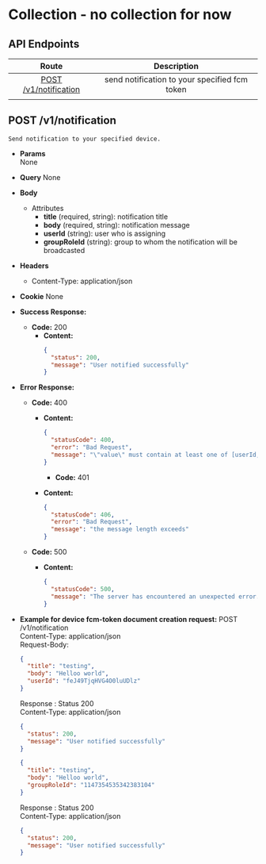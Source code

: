 # Collection - no collection for now

## API Endpoints

|                    Route                    |                  Description                  |
| :-----------------------------------------: | :-------------------------------------------: |
| [POST /v1/notification](#post-notification) | send notification to your specified fcm token |
|                                             |

## POST /v1/notification

    Send notification to your specified device.

- **Params**  
  None
- **Query**
  None
- **Body**

  - Attributes
    - **title** (required, string): notification title
    - **body** (required, string): notification message
    - **userId** (string): user who is assigning
    - **groupRoleId** (string): group to whom the notification will be broadcasted

- **Headers**
  - Content-Type: application/json
- **Cookie**
  None
- **Success Response:**
  - **Code:** 200
    - **Content:**
      ```json
      {
        "status": 200,
        "message": "User notified successfully"
      }
      ```
- **Error Response:**

  - **Code:** 400

    - **Content:**

      ```json
      {
        "statusCode": 400,
        "error": "Bad Request",
        "message": "\"value\" must contain at least one of [userId, groupRoleId]"
      }
      ```

      - **Code:** 401

    - **Content:**
      ```json
      {
        "statusCode": 406,
        "error": "Bad Request",
        "message": "the message length exceeds"
      }
      ```

  - **Code:** 500
    - **Content:**
      ```json
      {
        "statusCode": 500,
        "message": "The server has encountered an unexpected error. Please contact the administrator for more information."
      }
      ```

- **Example for device fcm-token document creation request:**
  POST /v1/notification<br/>
  Content-Type: application/json<br/>
  Request-Body:<br/>

  ```json
  {
    "title": "testing",
    "body": "Helloo world",
    "userId": "feJ49TjqHVG4O0luUDlz"
  }
  ```

  Response :
  Status 200<br/>
  Content-Type: application/json<br/>

  ```json
  {
    "status": 200,
    "message": "User notified successfully"
  }
  ```

  ```json
  {
    "title": "testing",
    "body": "Helloo world",
    "groupRoleId": "1147354535342383104"
  }
  ```

  Response :
  Status 200<br/>
  Content-Type: application/json<br/>

  ```json
  {
    "status": 200,
    "message": "User notified successfully"
  }
  ```
